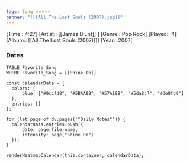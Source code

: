```yaml
---
tags: Song ⭐⭐⭐⭐⭐ 
banner: "![[All The Lost Souls (2007).jpg]]"
---
```

[Time:: 4:27]
[Artist:: [[James Blunt]] ]
[Genre:: Pop Rock]
[Played:: 4]
[Album:: [[All The Lost Souls (2007)]]]
[Year:: 2007]
### Dates
````dataview
TABLE Favorite_Song
WHERE Favorite_Song = [[Shine On]]
````

  ```dataviewjs
const calendarData = { 
	colors: { 
		blue: ["#9ccfd8", "#5BAAB8", "#57A1BB", "#5da8c7", "#3e8fb0"] 
	}, 
	entries: [] 
}; 

for (let page of dv.pages('"Daily Notes"')) { 
	calendarData.entries.push({ 
		date: page.file.name, 
		intensity: page["Shine_On"]
	}); 
} 

renderHeatmapCalendar(this.container, calendarData);
```
